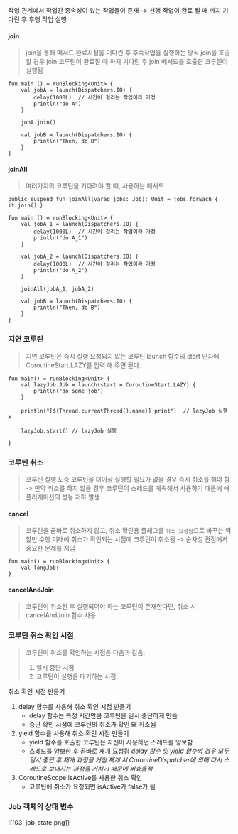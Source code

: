 작업 관계에서 작업간 종속성이 있는 작업들이 존재 -> 선행 작업이 완료 될 때 까지 기다린 후 후행 작업 실행

#### join 
> join을 통해 메서드 완료시점을 기다린 후 후속작업을 실행하는 방식 
> join을 호출할 경우 join 코루틴이 완료될 때 까지 기다린 후 join 메서드를 호출한 코루틴이 실행됨


```
fun main () = runBlocking<Unit> {
	val jobA = launch(Dispatchers.IO) {
		delay(1000L)  // 시간이 걸리는 작업이라 가정
		println("do A")
	}

	jobA.join()

	val jobB = launch(Dispatchers.IO) {
		println("Then, do B")
	}
}
```

#### joinAll 
> 여러가지의 코루틴을 기다려야 할 때, 사용하는 메서드

```
public suspend fun joinAll(varag jobs: Job): Unit = jobs.forEach { it.join() }
```

```
fun main () = runBlocking<Unit> {
	val jobA_1 = launch(Dispatchers.IO) {
		delay(1000L)  // 시간이 걸리는 작업이라 가정
		println("do A_1")
	}

	val jobA_2 = launch(Dispatchers.IO) {
		delay(1000L)  // 시간이 걸리는 작업이라 가정
		println("do A_2")
	}

	joinAll(jobA_1, jobA_2)

	val jobB = launch(Dispatchers.IO) {
		println("Then, do B")
	}
}
```


### 지연 코루틴 
> 지연 코루틴은 즉시 실행 요청되지 않는 코루틴
> launch 함수의 start 인자에 CoroutineStart.LAZY를 입력 해 주면 된다.

```
fun main() = runBlocking<Unit> {
	val lazyJob:Job = launch(start = CoroutineStart.LAZY) {
		println("do some job")
	}

	println("[${Thread.currentThread().name}] print")  // lazyJob 실행 X

	lazyJob.start() // lazyJob 실행

}
```


### 코루틴 취소
> 코루틴 실행 도중 코루틴을 더이상 실행할 필요가 없을 경우 즉시 취소를 해야 함
> -> 만약 취소를 하지 않을 경우 코루틴이 스레드를 계속해서 사용하기 때문에 애플리케이션의 성능 저하 발생

#### cancel
> 코루틴을 곧바로 취소하지 않고, 취소 확인용 플래그를 `취소 요청됨`으로 바꾸는 역할만 수행
> 미래에 취소가 확인되는 시점에 코루틴이 취소됨
> -> 순차성 관점에서 중요한 문제를 지님

```
fun main() = runBlocking<Unit> {
	val longJob: 
}
```

#### cancelAndJoin
> 코루틴이 취소된 후 실행되어야 하는 코루틴이 존재한다면, 취소 시 cancelAndJoin 함수 사용

### 코루틴 취소 확인 시점
> 코루틴이 취소를 확인하는 시점은 다음과 같음.
> 1. 일시 중단 시점
> 2. 코루틴이 실행을 대기하는 시점

취소 확인 시점 만들기
1. delay 함수를 사용해 취소 확인 시점 만들기
	- delay 함수는 특정 시간만큼 코루틴을 일시 중단하게 만듬
	- 중단 확인 시점에 코루틴의 취소가 확인 돼 취소됨
2. yield 함수를 사용해 취소 확인 시점 만들기
	- yield 함수를 호출한 코루틴은 자신이 사용하던 스레드를 양보함
	- 스레드를 양보한 후 곧바로 재개 요청됨
*delay 함수 및 yield 함수의 경우 모두 일시 중단 후 재개 과정을 거침*
*재개 시 CoroutineDispatcher에 의해 다시 스레드로 보내지는 과정을 거치기 때문에 비효율적*
3. CoroutineScope.isActive를 사용한 취소 확인
	- 코루틴에 취소가 요청되면 isActive가 false가 됨

### Job 객체의 상태 변수 
![[03_job_state.png]]